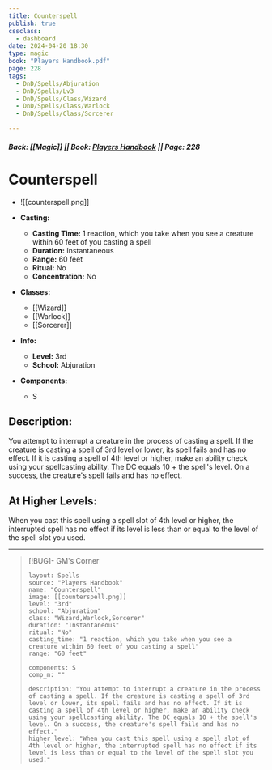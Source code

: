 ```yaml
---
title: Counterspell
publish: true
cssclass:
  - dashboard
date: 2024-04-20 18:30
type: magic
book: "Players Handbook.pdf"
page: 228
tags:
  - DnD/Spells/Abjuration
  - DnD/Spells/Lv3
  - DnD/Spells/Class/Wizard
  - DnD/Spells/Class/Warlock
  - DnD/Spells/Class/Sorcerer

---
```


##### Back: [[Magic]] || Book: [Players Handbook](https://drive.google.com/drive/folders/1O5bhpYizcIT5xxAoLOuzCRht_PVS7VSG?usp=sharing) || Page: 228

# Counterspell
- ![[counterspell.png]]
- **Casting:**
    - **Casting Time:** 1 reaction, which you take when you see a creature within 60 feet of you casting a spell
    - **Duration:** Instantaneous
    - **Range:** 60 feet
    - **Ritual:** No
    - **Concentration:** No
- **Classes:**
    - [[Wizard]]
    - [[Warlock]]
    - [[Sorcerer]]

- **Info:**
    - **Level:** 3rd
    - **School:** Abjuration
- **Components:**
    - S


## Description:
You attempt to interrupt a creature in the process of casting a spell. If the creature is casting a spell of 3rd level or lower, its spell fails and has no effect. If it is casting a spell of 4th level or higher, make an ability check using your spellcasting ability. The DC equals 10 + the spell's level. On a success, the creature's spell fails and has no effect.

## At Higher Levels:
When you cast this spell using a spell slot of 4th level or higher, the interrupted spell has no effect if its level is less than or equal to the level of the spell slot you used.

---

> [!BUG]- GM's Corner
>
> ```statblock
> layout: Spells
> source: "Players Handbook"
> name: "Counterspell"
> image: [[counterspell.png]]
> level: "3rd"
> school: "Abjuration"
> class: "Wizard,Warlock,Sorcerer"
> duration: "Instantaneous"
> ritual: "No"
> casting_time: "1 reaction, which you take when you see a creature within 60 feet of you casting a spell"
> range: "60 feet"
>
> components: S
> comp_m: ""
>
> description: "You attempt to interrupt a creature in the process of casting a spell. If the creature is casting a spell of 3rd level or lower, its spell fails and has no effect. If it is casting a spell of 4th level or higher, make an ability check using your spellcasting ability. The DC equals 10 + the spell's level. On a success, the creature's spell fails and has no effect."
> higher_level: "When you cast this spell using a spell slot of 4th level or higher, the interrupted spell has no effect if its level is less than or equal to the level of the spell slot you used."
> ```
